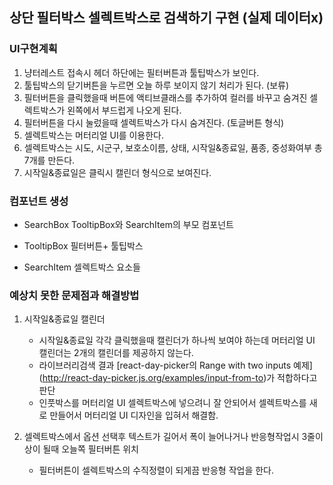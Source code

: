 ## 상단 필터박스 셀렉트박스로 검색하기 구현 (실제 데이터x)


### UI구현계획

1. 냥터레스트 접속시 헤더 하단에는 필터버튼과 툴팁박스가 보인다.
2. 툴팁박스의 닫기버튼을 누르면 오늘 하루 보이지 않기 처리가 된다. (보류)
3. 필터버튼을 클릭했을때  버튼에 액티브클래스를 추가하여 컬러를 바꾸고 숨겨진 셀렉트박스가 왼쪽에서 부드럽게 나오게 된다.   
4. 필터버튼을 다시 눌렀을때 셀렉트박스가 다시 숨겨진다. (토글버튼 형식)
5. 셀렉트박스는 머터리얼 UI를 이용한다.
6. 셀렉트박스는 시도, 시군구, 보호소이름, 상태, 시작일&종료일, 품종, 중성화여부 총 7개를 만든다.
7. 시작일&종료일은 클릭시 캘린더 형식으로 보여진다.
   
### 컴포넌트 생성

* SearchBox
	TooltipBox와 SearchItem의 부모 컴포넌트	

* TooltipBox 
	필터버튼+ 툴팁박스 

* SearchItem
	셀렉트박스 요소들


### 예상치 못한 문제점과 해결방법

1. 시작일&종료일 캘린더

   * 시작일&종료일 각각 클릭했을때 캘린더가 하나씩 보여야 하는데 머터리얼 UI 캘린더는 2개의 캘린더를 제공하지 않는다. 
   * 라이브러리검색 결과 [react-day-picker의 Range with two inputs 예제] (http://react-day-picker.js.org/examples/input-from-to)가 적합하다고 판단 
   * 인풋박스를 머터리얼 UI 셀렉트박스에 넣으려니  잘 안되어서 셀렉트박스를 새로 만들어서 머터리얼 UI 디자인을 입혀서 해결함.

2. 셀렉트박스에서 옵션 선택후 텍스트가 길어서 폭이 늘어나거나 반응형작업시 3줄이상이 될때 오늘쪽 필터버튼 위치 
   
   * 필터버튼이 셀렉트박스의 수직정렬이 되게끔 반응형 작업을 한다.




